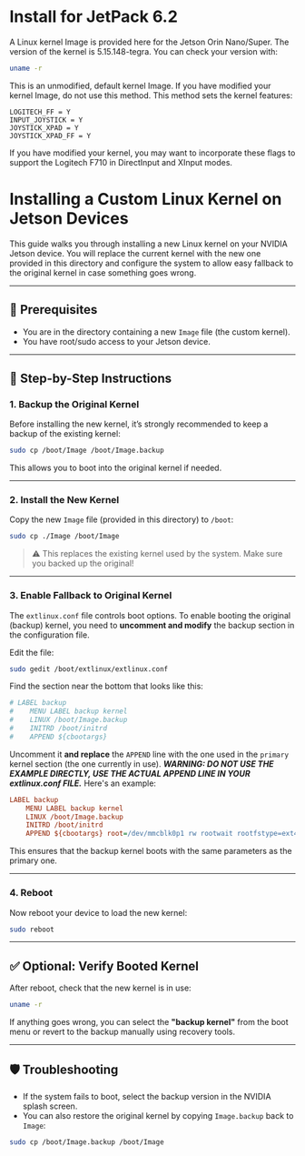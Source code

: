 # Install for JetPack 6.2
A Linux kernel Image is provided here for the Jetson Orin Nano/Super. The version of the kernel is 5.15.148-tegra. You can check your version with:
```bash
uname -r
```
This is an unmodified, default kernel Image. If you have modified your kernel Image, do not use this method. This method sets the kernel features:
```
LOGITECH_FF = Y
INPUT_JOYSTICK = Y
JOYSTICK_XPAD = Y
JOYSTICK_XPAD_FF = Y
```
If you have modified your kernel, you may want to incorporate these flags to support the Logitech F710 in DirectInput and XInput modes.


# Installing a Custom Linux Kernel on Jetson Devices

This guide walks you through installing a new Linux kernel on your NVIDIA Jetson device. You will replace the current kernel with the new one provided in this directory and configure the system to allow easy fallback to the original kernel in case something goes wrong.

---

## 🔧 Prerequisites

- You are in the directory containing a new `Image` file (the custom kernel).
- You have root/sudo access to your Jetson device.

---

## 📝 Step-by-Step Instructions

### 1. Backup the Original Kernel

Before installing the new kernel, it’s strongly recommended to keep a backup of the existing kernel:

```bash
sudo cp /boot/Image /boot/Image.backup
```

This allows you to boot into the original kernel if needed.

---

### 2. Install the New Kernel

Copy the new `Image` file (provided in this directory) to `/boot`:

```bash
sudo cp ./Image /boot/Image
```

> ⚠️ This replaces the existing kernel used by the system. Make sure you backed up the original!

---

### 3. Enable Fallback to Original Kernel

The `extlinux.conf` file controls boot options. To enable booting the original (backup) kernel, you need to **uncomment and modify** the backup section in the configuration file.

Edit the file:

```bash
sudo gedit /boot/extlinux/extlinux.conf
```

Find the section near the bottom that looks like this:

```ini
# LABEL backup
#    MENU LABEL backup kernel
#    LINUX /boot/Image.backup
#    INITRD /boot/initrd
#    APPEND ${cbootargs}
```

Uncomment it **and replace** the `APPEND` line with the one used in the `primary` kernel section (the one currently in use). **<I>WARNING: DO NOT USE THE EXAMPLE DIRECTLY, USE THE ACTUAL APPEND LINE IN YOUR extlinux.conf FILE.</I>** Here's an example:

```ini
LABEL backup
    MENU LABEL backup kernel
    LINUX /boot/Image.backup
    INITRD /boot/initrd
    APPEND ${cbootargs} root=/dev/mmcblk0p1 rw rootwait rootfstype=ext4 mminit_loglevel=4 console=ttyTCU0,115200 firmware_class.path=/etc/firmware fbcon=map:0 nospectre_bhb video=efifb:off console=tty0
```

This ensures that the backup kernel boots with the same parameters as the primary one.

---

### 4. Reboot

Now reboot your device to load the new kernel:

```bash
sudo reboot
```

---

## ✅ Optional: Verify Booted Kernel

After reboot, check that the new kernel is in use:

```bash
uname -r
```

If anything goes wrong, you can select the **"backup kernel"** from the boot menu or revert to the backup manually using recovery tools.

---

## 🛡️ Troubleshooting

- If the system fails to boot, select the backup version in the NVIDIA splash screen.
- You can also restore the original kernel by copying `Image.backup` back to `Image`:

```bash
sudo cp /boot/Image.backup /boot/Image
```
